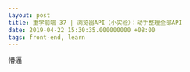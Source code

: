 ```yaml
---
layout: post
title: 重学前端-37 | 浏览器API（小实验）：动手整理全部API
date: 2019-04-22 15:30:35.000000000 +08:00
tags: front-end, learn
---
```


懵逼